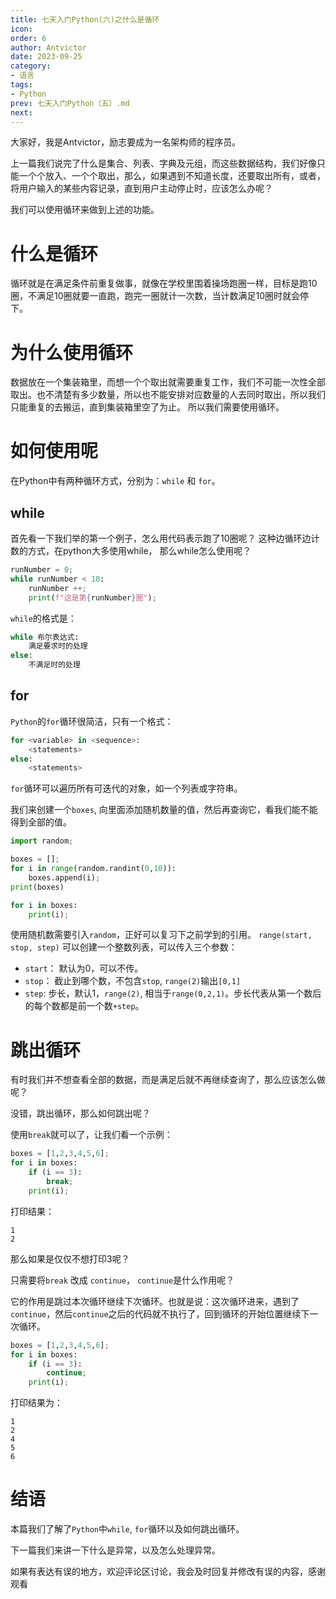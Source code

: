 ```yaml
---
title: 七天入门Python(六)之什么是循环
icon: 
order: 6
author: Antvictor
date: 2023-09-25
category: 
- 语言
tags: 
- Python
prev: 七天入门Python（五）.md
next:
---
```



大家好，我是Antvictor，励志要成为一名架构师的程序员。

上一篇我们说完了什么是集合、列表、字典及元组，而这些数据结构，我们好像只能一个个放入、一个个取出，那么，如果遇到不知道长度，还要取出所有，或者，将用户输入的某些内容记录，直到用户主动停止时，应该怎么办呢？

我们可以使用循环来做到上述的功能。

# 什么是循环

循环就是在满足条件前重复做事，就像在学校里围着操场跑圈一样，目标是跑10圈，不满足10圈就要一直跑，跑完一圈就计一次数，当计数满足10圈时就会停下。

# 为什么使用循环
数据放在一个集装箱里，而想一个个取出就需要重复工作，我们不可能一次性全部取出。也不清楚有多少数量，所以也不能安排对应数量的人去同时取出，所以我们只能重复的去搬运，直到集装箱里空了为止。
所以我们需要使用循环。

# 如何使用呢

在Python中有两种循环方式，分别为：`while` 和 `for`。

## while

首先看一下我们举的第一个例子，怎么用代码表示跑了10圈呢？ 这种边循环边计数的方式，在python大多使用while， 那么while怎么使用呢？

```python
runNumber = 0;
while runNumber < 10: 
	runNumber ++;
	print(f"这是第{runNumber}圈");
```

`while`的格式是：

```python
while 布尔表达式:
	满足要求时的处理
else:
	不满足时的处理
```

## for
`Python`的`for`循环很简洁，只有一个格式：
``` python
for <variable> in <sequence>: 
	<statements> 
else: 
	<statements>
```

`for`循环可以遍历所有可迭代的对象，如一个列表或字符串。

我们来创建一个`boxes`, 向里面添加随机数量的值，然后再查询它，看我们能不能得到全部的值。
```python
import random;

boxes = [];
for i in range(random.randint(0,10)):
    boxes.append(i);
print(boxes)

for i in boxes:
    print(i);

```

使用随机数需要引入`random`，正好可以复习下之前学到的引用。
`range(start, stop, step)` 可以创建一个整数列表，可以传入三个参数：
- `start`： 默认为0，可以不传。
- `stop`： 截止到哪个数，不包含`stop`, `range(2)`输出`[0,1]`
- `step`: 步长，默认1，`range(2)`, 相当于`range(0,2,1)`。步长代表从第一个数后的每个数都是前一个数`+step`。

# 跳出循环
有时我们并不想查看全部的数据，而是满足后就不再继续查询了，那么应该怎么做呢？

没错，跳出循环，那么如何跳出呢？

使用`break`就可以了，让我们看一个示例：

```python
boxes = [1,2,3,4,5,6];
for i in boxes:
	if (i == 3):
		break;
	print(i);
```

打印结果：

```shell
1
2
```

那么如果是仅仅不想打印3呢？

只需要将`break` 改成 `continue`， `continue`是什么作用呢？ 

它的作用是跳过本次循环继续下次循环。也就是说：这次循环进来，遇到了`continue`，然后`continue`之后的代码就不执行了，回到循环的开始位置继续下一次循环。

``` python
boxes = [1,2,3,4,5,6];
for i in boxes:
	if (i == 3):
		continue;
	print(i);
```


打印结果为：

```shell
1
2
4
5
6
```

# 结语
本篇我们了解了`Python`中`while`, `for`循环以及如何跳出循环。

下一篇我们来讲一下什么是异常，以及怎么处理异常。

如果有表达有误的地方，欢迎评论区讨论，我会及时回复并修改有误的内容，感谢观看
